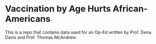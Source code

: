# Vaccination by Age Hurts African-Americans
This is a repo that contains data used for an Op-Ed written by Prof. Dena Davis and Prof. Thomas McAndrew. 
